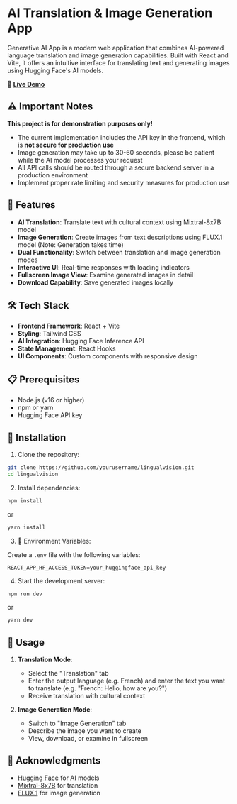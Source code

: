 # AI Translation & Image Generation App

Generative AI App is a modern web application that combines AI-powered language translation and image generation capabilities. Built with React and Vite, it offers an intuitive interface for translating text and generating images using Hugging Face's AI models.

🔗 **[Live Demo](https://generative-ai-app-nine.vercel.app/)**

## ⚠️ Important Notes

**This project is for demonstration purposes only!**

- The current implementation includes the API key in the frontend, which is **not secure for production use**
- Image generation may take up to 30-60 seconds, please be patient while the AI model processes your request
- All API calls should be routed through a secure backend server in a production environment
- Implement proper rate limiting and security measures for production use

## 🚀 Features

- **AI Translation**: Translate text with cultural context using Mixtral-8x7B model
- **Image Generation**: Create images from text descriptions using FLUX.1 model (Note: Generation takes time)
- **Dual Functionality**: Switch between translation and image generation modes
- **Interactive UI**: Real-time responses with loading indicators
- **Fullscreen Image View**: Examine generated images in detail
- **Download Capability**: Save generated images locally

## 🛠️ Tech Stack

- **Frontend Framework**: React + Vite
- **Styling**: Tailwind CSS
- **AI Integration**: Hugging Face Inference API
- **State Management**: React Hooks
- **UI Components**: Custom components with responsive design

## 📋 Prerequisites

- Node.js (v16 or higher)
- npm or yarn
- Hugging Face API key

## 🔧 Installation

1. Clone the repository:

```bash
git clone https://github.com/yourusername/lingualvision.git
cd lingualvision
```

2. Install dependencies:

```bash
npm install
```

or

```bash
yarn install
```

3. 🔑 Environment Variables:

Create a `.env` file with the following variables:

```
REACT_APP_HF_ACCESS_TOKEN=your_huggingface_api_key
```

4. Start the development server:

```bash
npm run dev
```

or

```bash
yarn dev
```

## 🎯 Usage

1. **Translation Mode**:

   - Select the "Translation" tab
   - Enter the output language (e.g. French) and enter the text you want to translate (e.g. "French: Hello, how are you?")
   - Receive translation with cultural context

2. **Image Generation Mode**:
   - Switch to "Image Generation" tab
   - Describe the image you want to create
   - View, download, or examine in fullscreen



## 🙏 Acknowledgments

- [Hugging Face](https://huggingface.co/) for AI models
- [Mixtral-8x7B](https://huggingface.co/mistralai/Mixtral-8x7B-Instruct-v0.1) for translation
- [FLUX.1](https://huggingface.co/black-forest-labs/FLUX.1-dev) for image generation




